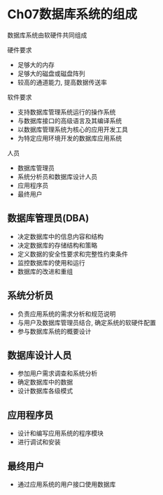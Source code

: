 # Ch07数据库系统的组成
数据库系统由软硬件共同组成

硬件要求
- 足够大的内存
- 足够大的磁盘或磁盘阵列
- 较高的通道能力, 提高数据传送率

软件要求
- 支持数据库管理系统运行的操作系统
- 与数据库接口的高级语言及其编译系统
- 以数据库管理系统为核心的应用开发工具
- 为特定应用环境开发的数据库应用系统

人员
- 数据库管理员
- 系统分析员和数据库设计人员
- 应用程序员
- 最终用户

## 数据库管理员(DBA)
- 决定数据库中的信息内容和结构
- 决定数据库的存储结构和策略
- 定义数据的安全性要求和完整性约束条件
- 监控数据库的使用和运行
- 数据库的改进和重组

## 系统分析员
- 负责应用系统的需求分析和规范说明
- 与用户及数据库管理员结合, 确定系统的软硬件配置
- 参与数据库系统的概要设计

## 数据库设计人员
- 参加用户需求调查和系统分析
- 确定数据库中的数据
- 设计数据库各级模式

## 应用程序员
- 设计和编写应用系统的程序模块
- 进行调试和安装

## 最终用户
- 通过应用系统的用户接口使用数据库